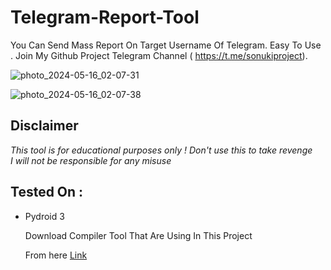 # Telegram-Report-Tool
You Can Send Mass Report On Target Username Of Telegram. Easy To Use .  Join My Github Project Telegram Channel ( https://t.me/sonukiproject). 

![photo_2024-05-16_02-07-31](https://github.com/imsonuksingh/Telegram-Report-Tool/assets/169846358/0c418c34-36de-40d8-bfa2-7516622dec08)

![photo_2024-05-16_02-07-38](https://github.com/imsonuksingh/Telegram-Report-Tool/assets/169846358/169dd38d-774e-4a55-8094-bce5cbca1d44)

## Disclaimer
*This tool is for educational purposes only !*
_Don't use this to take revenge_<br />
*I will not be responsible for any misuse*

## Tested On :
<ul>
  <li>Pydroid 3</li>

  Download Compiler Tool That Are Using In This Project

From here <a href="https://t.me/sonukiproject/2">Link</a>
